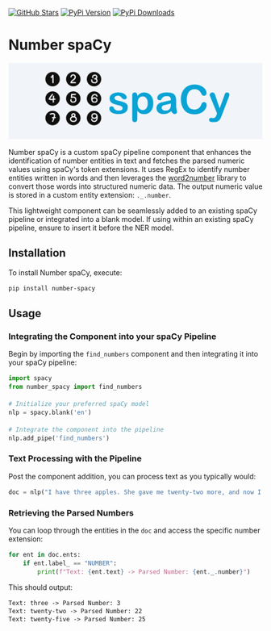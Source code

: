 [![GitHub Stars](https://img.shields.io/github/stars/wjbmattingly/number-spacy?style=social)](https://github.com/wjbmattingly/number-spacy)
[![PyPi Version](https://img.shields.io/pypi/v/number-spacy)](https://pypi.org/project/number-spacy/0.0.1/)
[![PyPi Downloads](https://img.shields.io/pypi/dm/number-spacy)](https://pypi.org/project/number-spacy/0.0.1/)

# Number spaCy

![number spacy logo](https://github.com/wjbmattingly/number-spacy/blob/main/images/number-spacy-logo.png?raw=true)

Number spaCy is a custom spaCy pipeline component that enhances the identification of number entities in text and fetches the parsed numeric values using spaCy's token extensions. It uses RegEx to identify number entities written in words and then leverages the [word2number](https://github.com/akshaynagpal/w2n) library to convert those words into structured numeric data. The output numeric value is stored in a custom entity extension: `._.number`.

This lightweight component can be seamlessly added to an existing spaCy pipeline or integrated into a blank model. If using within an existing spaCy pipeline, ensure to insert it before the NER model.

## Installation

To install Number spaCy, execute:

```bash
pip install number-spacy
```

## Usage

### Integrating the Component into your spaCy Pipeline

Begin by importing the `find_numbers` component and then integrating it into your spaCy pipeline:

```python
import spacy
from number_spacy import find_numbers

# Initialize your preferred spaCy model
nlp = spacy.blank('en')

# Integrate the component into the pipeline
nlp.add_pipe('find_numbers')
```

### Text Processing with the Pipeline

Post the component addition, you can process text as you typically would:

```python
doc = nlp("I have three apples. She gave me twenty-two more, and now I have twenty-five apples in total.")
```

### Retrieving the Parsed Numbers

You can loop through the entities in the `doc` and access the specific number extension:

```python
for ent in doc.ents:
    if ent.label_ == "NUMBER":
        print(f"Text: {ent.text} -> Parsed Number: {ent._.number}")
```

This should output:

```
Text: three -> Parsed Number: 3
Text: twenty-two -> Parsed Number: 22
Text: twenty-five -> Parsed Number: 25
```

